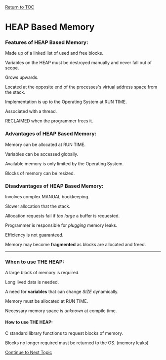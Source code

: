 <a href="https://github.com/CyberTrainingUSAF/05-C-Programming/blob/master/00-Table-of-Contents.md" rel="Return to TOC"> Return to TOC </a>

# HEAP Based Memory


### Features of HEAP Based Memory:

Made up of a linked list of used and free blocks.

Variables on the HEAP must be destroyed manually and never fall out of scope.

Grows upwards.

Located at the opposite end of the processes's virtual address space from the stack.

Implementation is up to the Operating System at RUN TIME.

Associated with a thread.

RECLAIMED when the programmer frees it.

### Advantages of HEAP Based Memory:

Memory can be allocated at RUN TIME.

Variables can be accessed globally.

Available memory is only limited by the Operating System.

Blocks of memory can be resized.

### Disadvantages of HEAP Based Memory:

Involves complex MANUAL bookkeeping.

Slower allocation that the stack.

Allocation requests fail if *too large* a buffer is requested.

Programmer is responsible for *plugging* memory leaks.

Efficiency is not guaranteed.

Memory may become **fragmented** as blocks are allocated and freed.

---
### When to use THE HEAP:

A large block of memory is required.

Long lived data is needed.

A need for **variables** that can change *SIZE* dynamically.

Memory must be allocated at RUN TIME.

Necessary memory space is *unknown* at compile time.

#### How to use THE HEAP:

C standard library functions to request blocks of memory.

Blocks no longer required must be returned to the OS. (memory leaks)
 
<a href="https://github.com/CyberTrainingUSAF/05-C-Programming/blob/master/13_Memory_Management/04_c_standard_lib.md" rel="Continue to Next Topic"> Continue to Next Topic </a>
